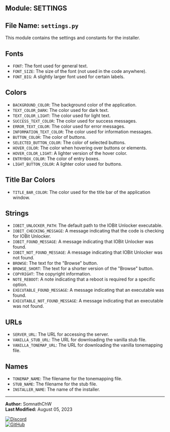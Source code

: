 ## Module: SETTINGS

## File Name: `settings.py`

This module contains the settings and constants for the installer.

## Fonts

-   `FONT`: The font used for general text.
-   `FONT_SIZE`: The size of the font (not used in the code anywhere).
-   `FONT_BIG`: A slightly larger font used for certain labels.

## Colors

-   `BACKGROUND_COLOR`: The background color of the application.
-   `TEXT_COLOR_DARK`: The color used for dark text.
-   `TEXT_COLOR_LIGHT`: The color used for light text.
-   `SUCCESS_TEXT_COLOR`: The color used for success messages.
-   `ERROR_TEXT_COLOR`: The color used for error messages.
-   `INFORMATION_TEXT_COLOR`: The color used for information messages.
-   `BUTTON_COLOR`: The color of buttons.
-   `SELECTED_BUTTON_COLOR`: The color of selected buttons.
-   `HOVER_COLOR`: The color when hovering over buttons or elements.
-   `HOVER_COLOR_LIGHT`: A lighter version of the hover color.
-   `ENTRYBOX_COLOR`: The color of entry boxes.
-   `LIGHT_BUTTON_COLOR`: A lighter color used for buttons.

## Title Bar Colors

-   `TITLE_BAR_COLOR`: The color used for the title bar of the application window.

## Strings

-   `IOBIT_UNLOCKER_PATH`: The default path to the IOBit Unlocker executable.
-   `IOBIT_CHECKING_MESSAGE`: A message indicating that the code is checking for IOBit Unlocker.
-   `IOBIT_FOUND_MESSAGE`: A message indicating that IOBit Unlocker was found.
-   `IOBIT_NOT_FOUND_MESSAGE`: A message indicating that IOBit Unlocker was not found.
-   `BROWSE`: The text for the "Browse" button.
-   `BROWSE_SHORT`: The text for a shorter version of the "Browse" button.
-   `COPYRIGHT`: The copyright information.
-   `NOTE_REBOOT`: A note indicating that a reboot is required for a specific option.
-   `EXECUTABLE_FOUND_MESSAGE`: A message indicating that an executable was found.
-   `EXECUTABLE_NOT_FOUND_MESSAGE`: A message indicating that an executable was not found.

## URLs

-   `SERVER_URL`: The URL for accessing the server.
-   `VANILLA_STUB_URL`: The URL for downloading the vanilla stub file.
-   `VANILLA_TONEMAP_URL`: The URL for downloading the vanilla tonemapping file.

## Names

-   `TONEMAP_NAME`: The filename for the tonemapping file.
-   `STUB_NAME`: The filename for the stub file.
-   `INSTALLER_NAME`: The name of the installer.

---

**Author:** SomnathChW  
**Last Modified:** August 05, 2023

[![Discord](https://img.shields.io/badge/Join%20me%20on-Discord-7289DA?style=flat-square&logo=discord)](https://discord.com/users/753294480609902712)  
[![GitHub](https://img.shields.io/badge/Check%20out%20my-GitHub-181717?style=flat-square&logo=github)](https://github.com/SomnathChW)

